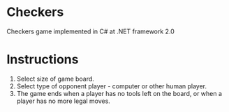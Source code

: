 # Checkers
Checkers game implemented in C# at .NET framework 2.0
# Instructions
1. Select size of game board.
2. Select type of opponent player - computer or other human player.
3. The game ends when a player has no tools left on the board, or when a player has no more legal moves.
